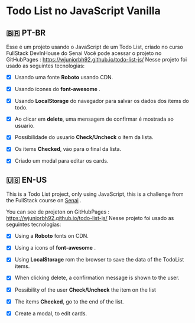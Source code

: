 # Todo List no JavaScript Vanilla

##  🇧🇷 PT-BR 
Esse é um projeto usando o JavaScript de um Todo List, criado no curso FullStack DevInHouse do Senai
Você pode acessar o projeto no GitHubPages : 
https://wjuniorbh92.github.io/todo-list-js/
Nesse projeto foi usado as seguintes tecnologias:

 - [x]  Usando uma fonte **Roboto** usando CDN.
 - [x] Usando icones do **font-awesome** .
 - [x]  Usando **LocalStorage** do navegador para salvar os dados dos items do todo.
 - [x] Ao clicar em **delete**, uma mensagem de confirmar é mostrada ao usuario. 
 - [x]  Possibilidade do usuario **Check/Uncheck** o item da lista.
 - [x] Os items **Checked**, vāo para o final da lista.
 - [x] Criado um modal para editar os cards.


##  🇺🇸 EN-US
This is a Todo List project, only using JavaScript, this is a challenge from the FullStack course on [Senai](https://en.wikipedia.org/wiki/SENAI) .

You can see de projeton on GitHubPages : 
https://wjuniorbh92.github.io/todo-list-js/
Nesse projeto foi usado as seguintes tecnologias:
 - [x]  Using a  **Roboto** fonts on CDN.
 - [x] Using a icons of **font-awesome** .
 - [x]  Using **LocalStorage** rom the browser to save the data of the TodoList items.
 - [x] When clicking delete, a confirmation message is shown to the user.
 - [x] Possibility of the user **Check/Uncheck** the item on the list
 - [x] The items **Checked**, go to the end of the list.
 - [x] Create a modal, to edit cards.


